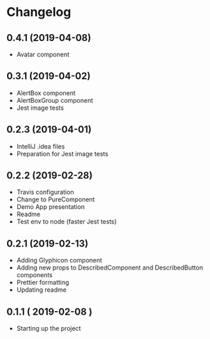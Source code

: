 # Changelog

## 0.4.1 (2019-04-08)

- Avatar component

## 0.3.1 (2019-04-02)

- AlertBox component
- AlertBoxGroup component
- Jest image tests

## 0.2.3 (2019-04-01)

- IntelliJ .idea files
- Preparation for Jest image tests

## 0.2.2 (2019-02-28)

- Travis configuration
- Change to PureComponent
- Demo App presentation
- Readme
- Test env to node (faster Jest tests)

## 0.2.1 (2019-02-13)

- Adding Glyphicon component
- Adding new props to DescribedComponent and DescribedButton components
- Prettier formatting
- Updating readme

## 0.1.1 ( 2019-02-08 )

- Starting up the project
